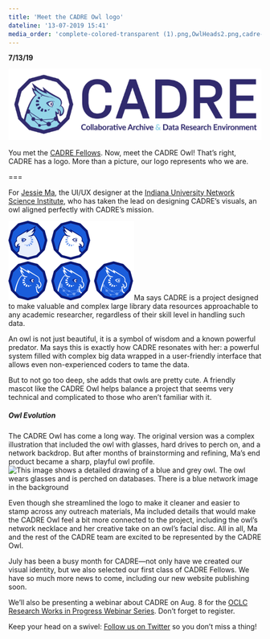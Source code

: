 ```yaml
---
title: 'Meet the CADRE Owl logo'
dateline: '13-07-2019 15:41'
media_order: 'complete-colored-transparent (1).png,OwlHeads2.png,cadre-logo-draft-v1 (2).jpg'
---
```


**7/13/19** 

![A purple and blue logo that reads "CADRE" with an owl attached to it](complete-colored-transparent%20%281%29.png)

You met the [CADRE Fellows](https://cadre.iu.edu/website/grav/news-and-events/news/meet-cadres-first-class-of-fellows). Now, meet the CADRE Owl! That’s right, CADRE has a logo. More than a picture, our logo represents who we are.

===

For [Jessie Ma](http://iuni.iu.edu/about/people/person/jessie_ma), the UI/UX designer at the [Indiana University Network Science Institute](http://iuni.iu.edu/), who has taken the lead on designing CADRE’s visuals, an owl aligned perfectly with CADRE’s mission. 

![Five different versions of an illustrated owl: Two owls are white and facing opposite directions; the other three owls have various features including a network around their next and facial disks. ](OwlHeads2.png?classes=float-left)Ma says CADRE is a project designed to make valuable and complex large library data resources approachable to any academic researcher, regardless of their skill level in handling such data.

An owl is not just beautiful, it is a symbol of wisdom and a known powerful predator. Ma says this is exactly how CADRE resonates with her: a powerful system filled with complex big data wrapped in a user-friendly interface that allows even non-experienced coders to tame the data.

But to not go too deep, she adds that owls are pretty cute. A friendly mascot like the CADRE Owl helps balance a project that seems very technical and complicated to those who aren’t familiar with it. 

##### Owl Evolution
##### 
The CADRE Owl has come a long way. The original version was a complex illustration that included the owl with glasses, hard drives to perch on, and a network backdrop. But after months of brainstorming and refining, Ma’s end product became a sharp, playful owl profile.![This image shows a detailed drawing of a blue and grey owl. The owl wears glasses and is perched on databases. There is a blue network image in the background
](cadre-logo-draft-v1%20%282%29.jpg?classes=float-right)

Even though she streamlined the logo to make it cleaner and easier to stamp across any outreach materials, Ma included details that would make the CADRE Owl feel a bit more connected to the project, including the owl’s network necklace and her creative take on an owl’s facial disc. All in all, Ma and the rest of the CADRE team are excited to be represented by the CADRE Owl.

July has been a busy month for CADRE—not only have we created our visual identity, but we also selected our first class of CADRE Fellows. We have so much more news to come, including our new website publishing soon. 

We’ll also be presenting a webinar about CADRE on Aug. 8 for the [OCLC Research Works in Progress Webinar Series](https://www.oclc.org/research/events/2019/082219-scaling-software-preservation-and-emulation-services.html). Don’t forget to register. 

Keep your head on a swivel: [Follow us on Twitter](https://twitter.com/CADRE_Project) so you don’t miss a thing!
